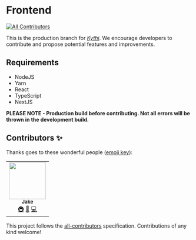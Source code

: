 # Frontend
<!-- ALL-CONTRIBUTORS-BADGE:START - Do not remove or modify this section -->
[![All Contributors](https://img.shields.io/badge/all_contributors-1-orange.svg?style=flat-square)](#contributors-)
<!-- ALL-CONTRIBUTORS-BADGE:END -->
This is the production branch for _[Kythi](https://kythi.com)_. We encourage developers to contribute and propose potential features and improvements.
## Requirements
* NodeJS
* Yarn
* React
* TypeScript
* NextJS

**PLEASE NOTE - Production build before contributing. Not all errors will be thrown in the development build.**

## Contributors ✨

Thanks goes to these wonderful people ([emoji key](https://allcontributors.org/docs/en/emoji-key)):

<!-- ALL-CONTRIBUTORS-LIST:START - Do not remove or modify this section -->
<!-- prettier-ignore-start -->
<!-- markdownlint-disable -->
<table>
  <tr>
    <td align="center"><a href="https://github.com/NahSahh"><img src="https://avatars.githubusercontent.com/u/75503554?v=4?s=100" width="100px;" alt=""/><br /><sub><b>Jake</b></sub></a><br /><a href="#infra-NahSahh" title="Infrastructure (Hosting, Build-Tools, etc)">🚇</a> <a href="#design-NahSahh" title="Design">🎨</a> <a href="https://github.com/KythiX/Frontend/commits?author=NahSahh" title="Code">💻</a></td>
  </tr>
</table>

<!-- markdownlint-restore -->
<!-- prettier-ignore-end -->

<!-- ALL-CONTRIBUTORS-LIST:END -->

This project follows the [all-contributors](https://github.com/all-contributors/all-contributors) specification. Contributions of any kind welcome!